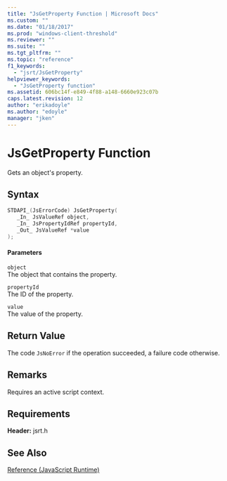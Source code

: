 ```yaml
---
title: "JsGetProperty Function | Microsoft Docs"
ms.custom: ""
ms.date: "01/18/2017"
ms.prod: "windows-client-threshold"
ms.reviewer: ""
ms.suite: ""
ms.tgt_pltfrm: ""
ms.topic: "reference"
f1_keywords: 
  - "jsrt/JsGetProperty"
helpviewer_keywords: 
  - "JsGetProperty function"
ms.assetid: 606bc14f-e849-4f88-a148-6660e923c07b
caps.latest.revision: 12
author: "erikadoyle"
ms.author: "edoyle"
manager: "jken"
---
```

# JsGetProperty Function
Gets an object's property.  
  
## Syntax  
  
```cpp  
STDAPI_(JsErrorCode) JsGetProperty(  
   _In_ JsValueRef object,  
   _In_ JsPropertyIdRef propertyId,  
   _Out_ JsValueRef *value  
);  
```  
  
#### Parameters  
 `object`  
 The object that contains the property.  
  
 `propertyId`  
 The ID of the property.  
  
 `value`  
 The value of the property.  
  
## Return Value  
 The code `JsNoError` if the operation succeeded, a failure code otherwise.  
  
## Remarks  
 Requires an active script context.  
  
## Requirements  
 **Header:** jsrt.h  
  
## See Also  
 [Reference (JavaScript Runtime)](../chakra-hosting/reference-javascript-runtime.md)